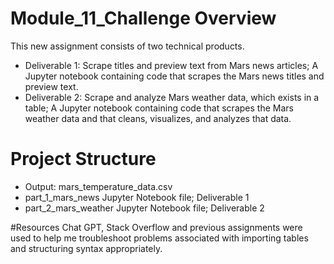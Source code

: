 # Module_11_Challenge Overview
This new assignment consists of two technical products.
- Deliverable 1: Scrape titles and preview text from Mars news articles; A Jupyter notebook containing code that scrapes the Mars news titles and preview text.
- Deliverable 2: Scrape and analyze Mars weather data, which exists in a table; A Jupyter notebook containing code that scrapes the Mars weather data and that cleans, visualizes, and analyzes that data.
  
# Project Structure
- Output: mars_temperature_data.csv
- part_1_mars_news Jupyter Notebook file; Deliverable 1
- part_2_mars_weather Jupyter Notebook file; Deliverable 2

#Resources
Chat GPT, Stack Overflow and previous assignments were used to help me troubleshoot problems associated with importing tables and structuring syntax appropriately.

